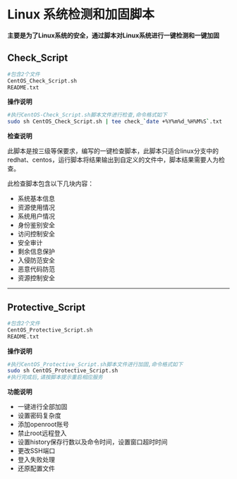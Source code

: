 # Linux 系统检测和加固脚本

**主要是为了Linux系统的安全，通过脚本对Linux系统进行一键检测和一键加固**

## Check_Script

```bash
#包含2个文件
CentOS_Check_Script.sh
README.txt
```

**操作说明**

```bash
#执行CentOS-Check_Script.sh脚本文件进行检查,命令格式如下
sudo sh CentOS_Check_Script.sh | tee check_`date +%Y%m%d_%H%M%S`.txt
```

**检查说明**

此脚本是按三级等保要求，编写的一键检查脚本，此脚本只适合linux分支中的redhat、centos，运行脚本将结果输出到自定义的文件中，脚本结果需要人为检查。

此检查脚本包含以下几块内容：
- 系统基本信息
- 资源使用情况
- 系统用户情况
- 身份鉴别安全
- 访问控制安全
- 安全审计
- 剩余信息保护
- 入侵防范安全
- 恶意代码防范
- 资源控制安全


----

## Protective_Script

```bash
#包含2个文件
CentOS_Protective_Script.sh
README.txt
```

**操作说明**
```bash
#执行CentOS_Protective_Script.sh脚本文件进行加固,命令格式如下
sudo sh CentOS_Protective_Script.sh
#执行完成后,请按脚本提示重启相应服务
```

**功能说明**
-  一键进行全部加固
-  设置密码复杂度
-  添加openroot账号
-  禁止root远程登入
-  设置history保存行数以及命令时间，设置窗口超时时间
-  更改SSH端口
-  登入失败处理
-  还原配置文件


